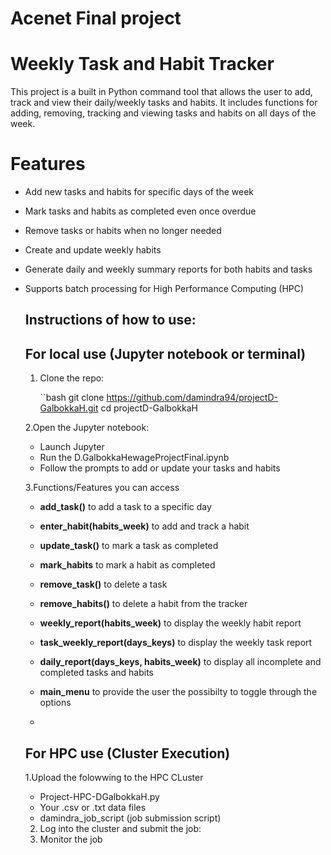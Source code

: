 # Acenet Final project
# Weekly Task and Habit Tracker
This project is a built in Python command tool that allows the user to add, track and view their daily/weekly tasks and habits.
It includes functions for adding, removing, tracking and viewing tasks and habits on all days of the week.
# Features
- Add new tasks and habits for specific days of the week
- Mark tasks and habits as completed even once overdue
- Remove tasks or habits when no longer needed
- Create and update weekly habits
- Generate daily and weekly summary reports for both habits and tasks
- Supports batch processing for High Performance Computing (HPC)


  ## Instructions of how to use:
  ## For local use (Jupyter notebook or terminal)
  1. Clone the repo:
     
     ``bash
     git clone https://github.com/damindra94/projectD-GalbokkaH.git
     cd projectD-GalbokkaH
     
  2.Open the Jupyter notebook:
  
    * Launch Jupyter
    * Run the D.GalbokkaHewageProjectFinal.ipynb
    * Follow the prompts to add or update your tasks and habits
 
  3.Functions/Features you can access

    * **add_task()** to add a task to a specific day
    * **enter_habit(habits_week)** to add and track a habit
    * **update_task()** to mark a task as completed
    * **mark_habits** to mark a habit as completed
    * **remove_task()** to delete a task
    * **remove_habits()** to delete a habit from the tracker
    * **weekly_report(habits_week)** to display the weekly habit report
    * **task_weekly_report(days_keys)** to display the weekly task report
    * **daily_report(days_keys, habits_week)** to display all incomplete and completed tasks and habits
    * **main_menu** to provide the user the possibilty to toggle through the options
 
    * 
  ## For HPC use (Cluster Execution)
  1.Upload the folowwing to the HPC CLuster
   * Project-HPC-DGalbokkaH.py
   * Your .csv or .txt data files
   * damindra_job_script (job submission script)
  
  2. Log into the cluster and submit the job:
  3. Monitor the job
     










    
     
